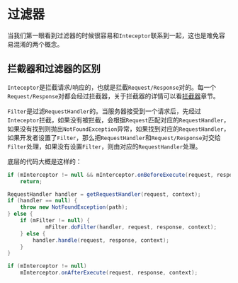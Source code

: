 # 过滤器

当我们第一眼看到过滤器的时候很容易和`Inteceptor`联系到一起，这也是难免容易混淆的两个概念。

## 拦截器和过滤器的区别
`Inteceptor`是拦截请求/响应的，也就是拦截`Request/Response`对的。每一个`Request/Response`对都会经过拦截器，关于拦截器的详情可以看[拦截器](/interceptor/README.md)章节。  

`Filter`是过滤`RequestHandler`的。当服务器接受到一个请求后，先经过`Inteceptor`拦截，如果没有被拦截，会根据`Request`匹配对应的`RequestHandler`，如果没有找到则抛出`NotFoundException`异常，如果找到对应的`RequestHandler`，如果开发者设置了`Filter`，那么把`RequestHandler`和`Request/Response`对交给`Filter`处理，如果没有设置`Filter`，则由对应的`RequestHandler`处理。

底层的代码大概是这样的：
```java
if (mInterceptor != null && mInterceptor.onBeforeExecute(request, response, context))
    return;

RequestHandler handler = getRequestHandler(request, context);
if (handler == null) {
    throw new NotFoundException(path);
} else {
    if (mFilter != null) {
            mFilter.doFilter(handler, request, response, context);
    } else {
        handler.handle(request, response, context);
    }
}

if (mInterceptor != null)
    mInterceptor.onAfterExecute(request, response, context);
```